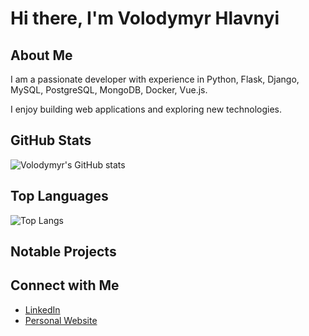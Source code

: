 <!--
**volodymyr-hlavnyi/volodymyr-hlavnyi** is a ✨ _special_ ✨ repository because its `README.md` (this file) appears on your GitHub profile.

Here are some ideas to get you started:

- 🔭 I’m currently working on ...
- 🌱 I’m currently learning ...
- 👯 I’m looking to collaborate on ...
- 🤔 I’m looking for help with ...
- 💬 Ask me about ...
- 📫 How to reach me: ...
- 😄 Pronouns: ...
- ⚡ Fun fact: ...
-->

# Hi there, I'm Volodymyr Hlavnyi

## About Me

I am a passionate developer with experience in Python, 
Flask, Django, MySQL, PostgreSQL, MongoDB, 
Docker, Vue.js. 

I enjoy building web applications and exploring new technologies.

## GitHub Stats

![Volodymyr's GitHub stats](https://github-readme-stats-kohl-seven-38.vercel.app/api?username=volodymyr-hlavnyi&show_icons=true&theme=graywhite)

## Top Languages

![Top Langs](https://github-readme-stats-kohl-seven-38.vercel.app/api/top-langs/?username=volodymyr-hlavnyi&layout=compact&theme=graywhite)

## Notable Projects

## Connect with Me

- [LinkedIn](https://www.linkedin.com/in/volodymyr-hlavnyi/)
- [Personal Website](https://www.consultingservices.com.ua/)
